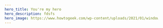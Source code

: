 ```yaml
---
hero_title: You're my hero
hero_description: fdsfs
hero_image: https://www.howtogeek.com/wp-content/uploads/2021/01/windows_hello_hero_2.jpg?width=1198&trim=1,1&bg-color=000&pad=1,1
---
```

